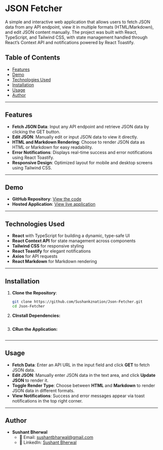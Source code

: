 # JSON Fetcher

A simple and interactive web application that allows users to fetch JSON data from any API endpoint, view it in multiple formats (HTML/Markdown), and edit JSON content manually. The project was built with React, TypeScript, and Tailwind CSS, with state management handled through React’s Context API and notifications powered by React Toastify.

## Table of Contents
- [Features](#features)
- [Demo](#demo)
- [Technologies Used](#technologies-used)
- [Installation](#installation)
- [Usage](#usage)
- [Author](#author)
---

## Features

- **Fetch JSON Data**: Input any API endpoint and retrieve JSON data by clicking the GET button.
- **Edit JSON**: Manually edit or input JSON data to view it directly.
- **HTML and Markdown Rendering**: Choose to render JSON data as HTML or Markdown for easy readability.
- **Error Notifications**: Displays real-time success and error notifications using React Toastify.
- **Responsive Design**: Optimized layout for mobile and desktop screens using Tailwind CSS.

---

## Demo

- **GitHub Repository**: [View the code](https://github.com/Sushankznation/Json-Fetcher)
- **Hosted Application**: [View live application](https://json-fetcher-nine.vercel.app/)

---

## Technologies Used

- **React** with TypeScript for building a dynamic, type-safe UI
- **React Context API** for state management across components
- **Tailwind CSS** for responsive styling
- **React Toastify** for elegant notifications
- **Axios** for API requests
- **React Markdown** for Markdown rendering

---

## Installation

1. **Clone the Repository**:
   ```bash
   git clone https://github.com/Sushankznation/Json-Fetcher.git
   cd Json-Fetcher
2. **CInstall Dependencies:**
   ```npm install
3. **CRun the Application:**
   ```npm start
---
## Usage

- **Fetch Data**: Enter an API URL in the input field and click **GET** to fetch JSON data.
- **Edit JSON**: Manually enter JSON data in the text area, and click **Update JSON** to render it.
- **Toggle Render Type**: Choose between **HTML** and **Markdown** to render JSON data in different formats.
- **View Notifications**: Success and error messages appear via toast notifications in the top right corner.
---
## Author

- **Sushant Bherwal**
  - 📧 Email: [sushantbharwal@gmail.com](mailto:sushantbharwal@gmail.com)
  - 💼 LinkedIn: [Sushant Bherwal](https://www.linkedin.com/in/sushantbherwal/)

